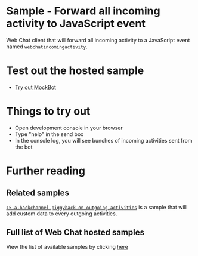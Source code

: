 # Sample - Forward all incoming activity to JavaScript event

Web Chat client that will forward all incoming activity to a JavaScript event named `webchatincomingactivity`.

# Test out the hosted sample

- [Try out MockBot](https://microsoft.github.io/BotFramework-WebChat/15.b.incoming-activity-event)

# Things to try out

- Open development console in your browser
- Type "help" in the send box
- In the console log, you will see bunches of incoming activities sent from the bot

# Further reading

## Related samples

[`15.a.backchannel-piggyback-on-outgoing-activities`](https://github.com/Microsoft/BotFramework-WebChat/tree/master/samples/15.a.backchannel-piggyback-on-outgoing-activities) is a sample that will add custom data to every outgoing activities.

## Full list of Web Chat hosted samples

View the list of available samples by clicking [here](https://github.com/Microsoft/BotFramework-WebChat/tree/master/samples)
